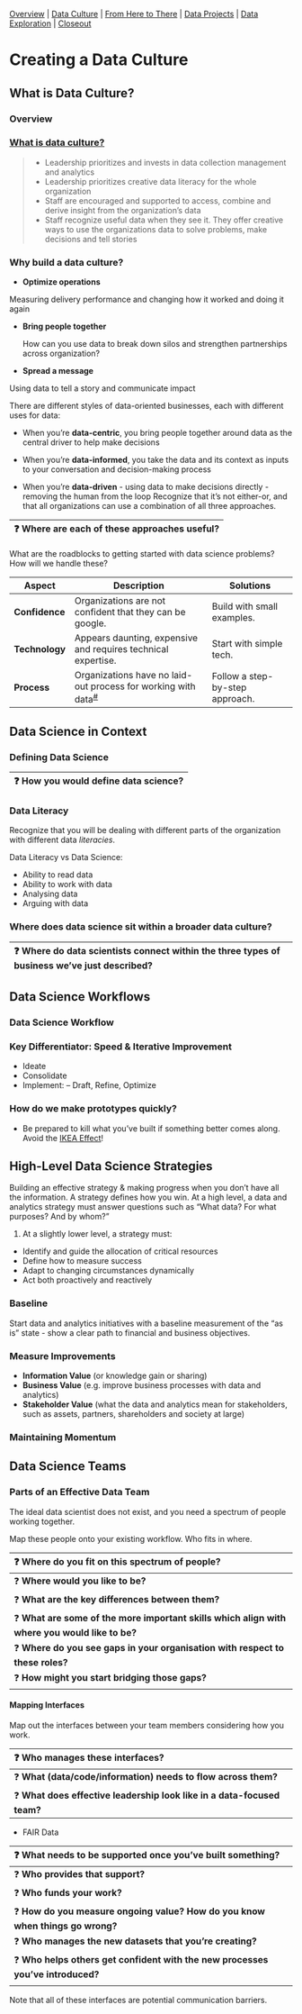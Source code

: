 [Overview](./00_overview.md) | [Data Culture](./01_culture.md) |
[From Here to There](./02_fromheretothere.md) | [Data Projects](./03_projects.md) | [Data Exploration](./04_dataexploration.md) | [Closeout](./05_closeout.md)

# Creating a Data Culture

## What is Data Culture?

### Overview

### [What is data culture?]

> *	Leadership prioritizes and invests in data collection management and analytics
> *	Leadership prioritizes creative data literacy for the whole organization
> *	Staff are encouraged and supported to access, combine and derive insight from the organization’s data
> *	Staff recognize useful data when they see it. They offer creative ways to use the organizations data to solve problems, make decisions and tell stories

### Why build a data culture?

*	**Optimize operations**

  Measuring delivery performance and changing how it worked and doing it again

* **Bring people together**

  How can you use data to break down silos and strengthen partnerships across organization?

*	**Spread a message**

  Using data to tell a story and communicate impact

There are different styles of data-oriented businesses, each with different uses for data:

* When you’re **data-centric**, you bring people together around data as the central driver to help make decisions

*	When you’re **data-informed**, you take the data and its context as inputs to your conversation and decision-making process

*	When you’re **data-driven** - using data to make decisions directly - removing the human from the loop
Recognize that it’s not either-or, and that all organizations can use a combination of all three approaches.

| :question: Where are each of these approaches useful? |
| :--------------------------------------------- |

What are the roadblocks to getting started with data science problems? How will we handle these?

| Aspect         | Description                                                                                                     | Solutions                      |
| -------------- | --------------------------------------------------------------------------------------------------------------- | ------------------------------ |
| **Confidence** | Organizations are not confident that they can be google.                                                                 | Build with small examples.     |
| **Technology** | Appears daunting, expensive and requires technical expertise.                                                   | Start with simple tech.        |
| **Process**    | Organizations have no laid-out process for working with data<sup>[#]</sup>  | Follow a step-by-step approach. |

[#]: _ "Although there may be processes for collecting it!"

[What is data culture?]: https://datatherapy.org/2017/12/06/building-a-data-culture/ "Data Therapy: You Don’t Need a Data Scientist, You Need a Data Culture"

## Data Science in Context

### Defining Data Science

| :question: How you would define data science? |
|:--------------------------------------------- |


### Data Literacy

Recognize that you will be dealing with different parts of the organization with different data *literacies*.

Data Literacy vs Data Science:

* Ability to read data
* Ability to work with data
* Analysing data
* Arguing with data

### Where does data science sit within a broader data culture?

| :question: Where do data scientists connect within the three types of business we’ve just described? |
|:---------------------------------------------------------------------------------------------------- |

## Data Science Workflows

### Data Science Workflow

### Key Differentiator: Speed & Iterative Improvement

*	Ideate
* Consolidate
* Implement:
  – Draft, Refine, Optimize

### How do we make prototypes quickly?
*	Be prepared to kill what you’ve built if something better comes along. Avoid the [IKEA Effect]!

[IKEA Effect]: https://doi.org/10.1016/j.jcps.2011.08.002 "Norton, M.I., Mochon, D., Ariely, D., 2012. The IKEA effect: When labor leads to love. Journal of Consumer Psychology 22, 453–460. doi: 10.1016/j.jcps.2011.08.002"

## High-Level Data Science Strategies

Building an effective strategy & making progress when you don’t have all the information. A strategy defines how you win. At a high level, a data and analytics strategy must answer questions such as “What data? For what purposes? And by whom?”

1. At a slightly lower level, a strategy must:
  *	Identify and guide the allocation of critical resources
  *	Define how to measure success
  *	Adapt to changing circumstances dynamically
  *	Act both proactively and reactively

### Baseline

Start data and analytics initiatives with a baseline measurement of the “as is” state - show a clear path to financial and business objectives.

### Measure Improvements

* **Information Value** (or knowledge gain or sharing)
*	**Business Value** (e.g. improve business processes with data and analytics)
* **Stakeholder Value** (what the data and analytics mean for stakeholders, such as assets, partners, shareholders and society at large)

### Maintaining Momentum


## Data Science Teams  

### Parts of an Effective Data Team

The ideal data scientist does not exist, and you need a spectrum of people working together.

Map these people onto your existing workflow. Who fits in where.

| :question: **Where do you fit on this spectrum of people?**                                            |
|:------------------------------------------------------------------------------------------------------ |
| :question: **Where would you like to be?**                                                             |
| :question: **What are the key differences between them?**                                              |
| :question: **What are some of the more important skills which align with where you would like to be?** |
| :question: **Where do you see gaps in your organisation with respect to these roles?**                 |
| :question: **How might you start bridging those gaps?**                                                |

#### Mapping Interfaces


Map out the interfaces between your team members considering how you work.

| :question: **Who manages these interfaces?**                                    |
|:------------------------------------------------------------------------------- |
| :question: **What (data/code/information) needs to flow across them?**          |
| :question: **What does effective leadership look like in a data-focused team?** |

* FAIR Data

| :question: **What needs to be supported once you’ve built something?**                  |
|:--------------------------------------------------------------------------------------- |
| :question: **Who provides that support?**                                               |
| :question: **Who funds your work?**                                                     |
| :question: **How do you measure ongoing value? How do you know when things go wrong?**  |
| :question: **Who manages the new datasets that you’re creating?**                       |
| :question: **Who helps others get confident with the new processes you’ve introduced?** |
|                                                                                         |

Note that all of these interfaces are potential communication barriers.
